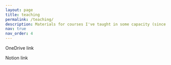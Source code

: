 ```yaml
---
layout: page
title: teaching
permalink: /teaching/
description: Materials for courses I've taught in some capacity (since 2024).
nav: true
nav_order: 4
---
```


OneDrive link

Notion link